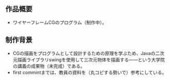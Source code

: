 ## 作品概要
- ワイヤーフレームCGのプログラム（制作中）。

## 制作背景
- CGの描画をプログラムとして設計するための原理を学ぶため、Javaの二次元描画ライブラリswingを使用して三次元物体を描画する――という大学院の講義の成果物（未完成）である。
- first commintまでは、教員の資料を（丸コピする勢いで）参考にしている。
